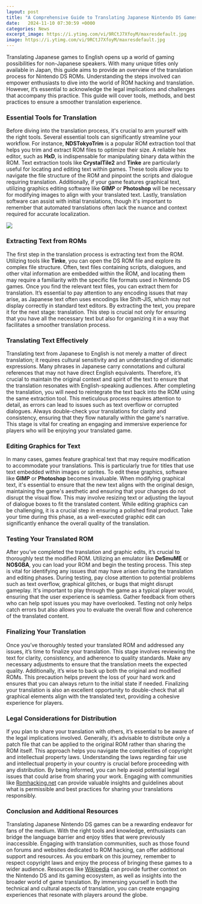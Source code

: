 ```yaml
---
layout: post
title: "A Comprehensive Guide to Translating Japanese Nintendo DS Games"
date:   2024-11-10 07:30:59 +0000
categories: News
excerpt_image: https://i.ytimg.com/vi/9RCtJ7XfoyM/maxresdefault.jpg
image: https://i.ytimg.com/vi/9RCtJ7XfoyM/maxresdefault.jpg
---
```


Translating Japanese games to English opens up a world of gaming possibilities for non-Japanese speakers. With many unique titles only available in Japan, this guide aims to provide an overview of the translation process for Nintendo DS ROMs. Understanding the steps involved can empower enthusiasts to dive into the world of ROM hacking and translation. However, it’s essential to acknowledge the legal implications and challenges that accompany this practice. This guide will cover tools, methods, and best practices to ensure a smoother translation experience.
### Essential Tools for Translation
Before diving into the translation process, it's crucial to arm yourself with the right tools. Several essential tools can significantly streamline your workflow. For instance, **NDSTokyoTrim** is a popular ROM extraction tool that helps you trim and extract ROM files to optimize their size. A reliable hex editor, such as **HxD**, is indispensable for manipulating binary data within the ROM. 
Text extraction tools like **CrystalTile2** and **Tinke** are particularly useful for locating and editing text within games. These tools allow you to navigate the file structure of the ROM and pinpoint the scripts and dialogue requiring translation. Additionally, if your game features graphical text, utilizing graphics editing software like **GIMP** or **Photoshop** will be necessary for modifying images to align with your translated text. Lastly, translation software can assist with initial translations, though it's important to remember that automated translations often lack the nuance and context required for accurate localization.

![](https://i.ytimg.com/vi/9RCtJ7XfoyM/maxresdefault.jpg)
### Extracting Text from ROMs
The first step in the translation process is extracting text from the ROM. Utilizing tools like **Tinke**, you can open the DS ROM file and explore its complex file structure. Often, text files containing scripts, dialogues, and other vital information are embedded within the ROM, and locating them may require a familiarity with the specific file formats used in Nintendo DS games.
Once you find the relevant text files, you can extract them for translation. It’s essential to pay attention to any encoding issues that may arise, as Japanese text often uses encodings like Shift-JIS, which may not display correctly in standard text editors. By extracting the text, you prepare it for the next stage: translation. This step is crucial not only for ensuring that you have all the necessary text but also for organizing it in a way that facilitates a smoother translation process.
### Translating Text Effectively
Translating text from Japanese to English is not merely a matter of direct translation; it requires cultural sensitivity and an understanding of idiomatic expressions. Many phrases in Japanese carry connotations and cultural references that may not have direct English equivalents. Therefore, it’s crucial to maintain the original context and spirit of the text to ensure that the translation resonates with English-speaking audiences.
After completing the translation, you will need to reintegrate the text back into the ROM using the same extraction tool. This meticulous process requires attention to detail, as errors can lead to issues such as text overflow or corrupted dialogues. Always double-check your translations for clarity and consistency, ensuring that they flow naturally within the game's narrative. This stage is vital for creating an engaging and immersive experience for players who will be enjoying your translated game.
### Editing Graphics for Text
In many cases, games feature graphical text that may require modification to accommodate your translations. This is particularly true for titles that use text embedded within images or sprites. To edit these graphics, software like **GIMP** or **Photoshop** becomes invaluable. 
When modifying graphical text, it's essential to ensure that the new text aligns with the original design, maintaining the game's aesthetic and ensuring that your changes do not disrupt the visual flow. This may involve resizing text or adjusting the layout of dialogue boxes to fit the translated content. While editing graphics can be challenging, it is a crucial step in ensuring a polished final product. Take your time during this phase, as a well-executed graphic edit can significantly enhance the overall quality of the translation.
### Testing Your Translated ROM
After you’ve completed the translation and graphic edits, it’s crucial to thoroughly test the modified ROM. Utilizing an emulator like **DeSmuME** or **NO$GBA**, you can load your ROM and begin the testing process. This step is vital for identifying any issues that may have arisen during the translation and editing phases.
During testing, pay close attention to potential problems such as text overflow, graphical glitches, or bugs that might disrupt gameplay. It's important to play through the game as a typical player would, ensuring that the user experience is seamless. Gather feedback from others who can help spot issues you may have overlooked. Testing not only helps catch errors but also allows you to evaluate the overall flow and coherence of the translated content.
### Finalizing Your Translation
Once you’ve thoroughly tested your translated ROM and addressed any issues, it’s time to finalize your translation. This stage involves reviewing the text for clarity, consistency, and adherence to quality standards. Make any necessary adjustments to ensure that the translation meets the expected quality.
Additionally, it’s wise to back up both the original and modified ROMs. This precaution helps prevent the loss of your hard work and ensures that you can always return to the initial state if needed. Finalizing your translation is also an excellent opportunity to double-check that all graphical elements align with the translated text, providing a cohesive experience for players.
### Legal Considerations for Distribution
If you plan to share your translation with others, it’s essential to be aware of the legal implications involved. Generally, it’s advisable to distribute only a patch file that can be applied to the original ROM rather than sharing the ROM itself. This approach helps you navigate the complexities of copyright and intellectual property laws.
Understanding the laws regarding fair use and intellectual property in your country is crucial before proceeding with any distribution. By being informed, you can help avoid potential legal issues that could arise from sharing your work. Engaging with communities like [Romhacking.net](https://fr.edu.vn/en/Romhacking) can provide valuable insights and guidelines about what is permissible and best practices for sharing your translations responsibly.
### Conclusion and Additional Resources
Translating Japanese Nintendo DS games can be a rewarding endeavor for fans of the medium. With the right tools and knowledge, enthusiasts can bridge the language barrier and enjoy titles that were previously inaccessible. Engaging with translation communities, such as those found on forums and websites dedicated to ROM hacking, can offer additional support and resources.
As you embark on this journey, remember to respect copyright laws and enjoy the process of bringing these games to a wider audience. Resources like [Wikipedia](https://fr.edu.vn/en/Nintendo_DS) can provide further context on the Nintendo DS and its gaming ecosystem, as well as insights into the broader world of game translation. By immersing yourself in both the technical and cultural aspects of translation, you can create engaging experiences that resonate with players around the globe.